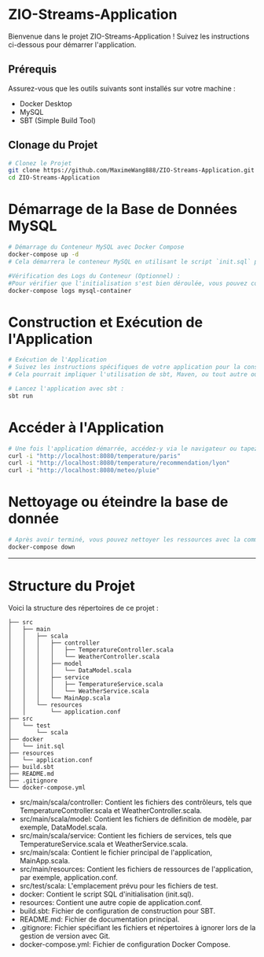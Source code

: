 # ZIO-Streams-Application

Bienvenue dans le projet ZIO-Streams-Application ! Suivez les instructions ci-dessous pour démarrer l'application.

## Prérequis

Assurez-vous que les outils suivants sont installés sur votre machine :

- Docker Desktop
- MySQL
- SBT (Simple Build Tool)

## Clonage du Projet
```bash
# Clonez le Projet
git clone https://github.com/MaximeWang888/ZIO-Streams-Application.git
cd ZIO-Streams-Application
```

# Démarrage de la Base de Données MySQL
```bash
# Démarrage du Conteneur MySQL avec Docker Compose
docker-compose up -d
# Cela démarrera le conteneur MySQL en utilisant le script `init.sql` pour initialiser la base de données.

#Vérification des Logs du Conteneur (Optionnel) :
#Pour vérifier que l'initialisation s'est bien déroulée, vous pouvez consulter les logs du conteneur MySQL :
docker-compose logs mysql-container
```

# Construction et Exécution de l'Application
```bash
# Exécution de l'Application
# Suivez les instructions spécifiques de votre application pour la construction et l'exécution.
# Cela pourrait impliquer l'utilisation de sbt, Maven, ou tout autre outil de construction que vous utilisez.

# Lancez l'application avec sbt :
sbt run
```

# Accéder à l'Application
```bash
# Une fois l'application démarrée, accédez-y via le navigateur ou tapez sur une console ou tout autre client d'application.
curl -i "http://localhost:8080/temperature/paris"
curl -i "http://localhost:8080/temperature/recommendation/lyon"
curl -i "http://localhost:8080/meteo/pluie"
```

# Nettoyage ou éteindre la base de donnée
```bash
# Après avoir terminé, vous pouvez nettoyer les ressources avec la commande :
docker-compose down
```

-----

# Structure du Projet

Voici la structure des répertoires de ce projet :

```plaintext
├── src
│   ├── main
│   │   ├── scala
│   │   │   ├── controller
│   │   │   │   ├── TemperatureController.scala
│   │   │   │   └── WeatherController.scala
│   │   │   ├── model
│   │   │   │   └── DataModel.scala
│   │   │   ├── service
│   │   │   │   ├── TemperatureService.scala
│   │   │   │   └── WeatherService.scala
│   │   │   └── MainApp.scala
│   │   └── resources
│   │       └── application.conf
├── src
│   └── test
│       └── scala
├── docker
│   └── init.sql
├── resources
│   └── application.conf
├── build.sbt
├── README.md
├── .gitignore
└── docker-compose.yml
```

- src/main/scala/controller: Contient les fichiers des contrôleurs, tels que TemperatureController.scala et WeatherController.scala.
- src/main/scala/model: Contient les fichiers de définition de modèle, par exemple, DataModel.scala.
- src/main/scala/service: Contient les fichiers de services, tels que TemperatureService.scala et WeatherService.scala.
- src/main/scala: Contient le fichier principal de l'application, MainApp.scala.
- src/main/resources: Contient les fichiers de ressources de l'application, par exemple, application.conf.
- src/test/scala: L'emplacement prévu pour les fichiers de test.
- docker: Contient le script SQL d'initialisation (init.sql).
- resources: Contient une autre copie de application.conf.
- build.sbt: Fichier de configuration de construction pour SBT.
- README.md: Fichier de documentation principal.
- .gitignore: Fichier spécifiant les fichiers et répertoires à ignorer lors de la gestion de version avec Git.
- docker-compose.yml: Fichier de configuration Docker Compose.